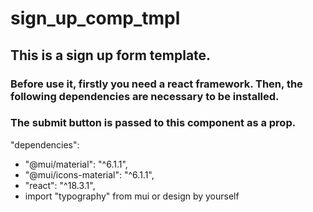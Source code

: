 # sign_up_comp_tmpl

## This is a sign up form template.

### Before use it, firstly you need a react framework. Then, the following dependencies are necessary to be installed.

### The submit button is passed to this component as a prop.

"dependencies":

- "@mui/material": "^6.1.1",
- "@mui/icons-material": "^6.1.1",
- "react": "^18.3.1",
- import "typography" from mui or design by yourself
